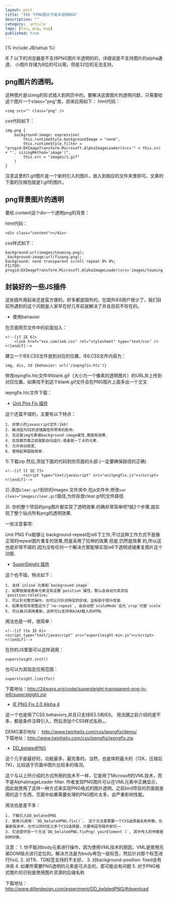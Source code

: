 ```yaml
---
layout: post
title: "IE6 下PNG图片不能半透明BUG"
description: ""
category:  article
tags: [css, png, bug]
published: true
---
```


{% include JB/setup %}


IE 7 以下的浏览器是不支持PNG图片半透明的的，详细说是不支持图片的alpha通道， 小图片存储为8位的可以用，但是32位的无法支持。 

## png图片的透明。
 
这种图片是以img的形式插入到网页中的。要解决这类图片的透明问题，只需要给这个图片一个class=“png”类，具体应用如下：
html代码：  


	<img src="" class="png" />


css代码如下：


	img.png {
		background-image: expression(
			this.runtimeStyle.backgroundImage = "none",
			this.runtimeStyle.filter = "progid:DXImageTransform.Microsoft.AlphaImageLoader(src='" + this.src + "', sizingMethod='image')",
			this.src = "images/1.gif"
		)
	}


注意这里的1.gif图片是一个新的引入的图片。放入到相应的文件夹里即可。文章的下面的压缩包就是1.gif的图片。
 
## png背景图片的透明

要给.content这个div一个透明png的背景：

html代码：

	<div class="content"></div>

css样式如下：

	background:url(images/touming.png);
	_background-image:url(fixpng.png);
	background: none transparent scroll repeat 0% 0%; 
	FILTER: progid:DXImageTransform.Microsoft.AlphaImageLoader(src='images/touming.png',sizingMethod='scale');
	 
## 封装好的一些JS插件

这些插件用起来还是蛮方便的，好多都是国外的，在国外IE6用户很少了，我们目前所遇到的这个问题是人家早在好几年前就解决了并且目前不存在的。

* 使用behavior 

在页面网页文件中</head>的前面加入：

	<!--[if IE 6]>
		<link href="xxx.com/ie6.css" rel="stylesheet" type="text/css" />
	<![endif]-->

建立一个IE6.CSS文件放到对应的位置，IE6.CSS文件内容为：

	img, div, td {behavior: url('/iepngfix.htc')}

修改iepngfix.htc文件中blank.gif（大小为一个像素的透明图片）的URL并上传到对应位置，如果找不到这个blank.gif文件会在PNG图片上面多出一个叉叉 

iepngfix.htc文件下载：

* [Unit Png Fix 插件](http://labs.unitinteractive.com/unitpngfix.php)

这个还蛮不错的，主要有以下特点：

	1. 非常小的javascript文件:1kb!
	2. 解决因为IE的滤镜属性所带来的影响.
	3. 无论是img元素或background-image属性,都能有效果.
	4. 在加载页面之前就能自动运行.或者就一丁点的元素.
	5. 允许自动高宽.
	6. 使用起来超级简单.

1).下载zip 然后,添加下面的代码到你页面的头部.(一定要确保路径的正确)

	<!--[if lt IE 7]>
	        <script type="text/javascript" src="unitpngfix.js"></script>
	<![endif]--> 

2).添加`clear.gif`到你的images 文件夹中.在js文件中,修改`var clear="images/clear.gif`路径,为你存放clear.gif的文件路径.

3). 你的整个项目的png图片都实现了透明效果.的确非常简单吧?就2个步骤,就实现了整个站点所有png的透明效果.

一些注意事项:

Unit PNG Fix能够让 background-repeat在ie6下工作,不过这种工作方式不是像正常的repeat图片重复的效果,而是采用了拉伸的效果.但是,仍然是效果 的,所以这也是非常不错的.因为没有任何一个解决方案能够实现ie6下透明滤镜重复图片这个功能.

* [SuperSleight 插件](http://24ways.org/2007/supersleight-transparent-png-in-ie6)


这个也不错，特点如下：

	1. 支持`inline`元素和`background-image`
	2. 如果链接或表单元素没有设置`position`属性，那么会自动为其添加`position:relative;`
	3. 可以针对整页操作，也可以只针对特定的区域，这有助于提升性能
	4. 如果发现背景图设为了`no-repeat`, 会自动把`scaleMode`设为`crop`代替`scale`
	5. 可以被JS调用重新，这样可以支持用AJAX载入的HTML

用法也是一样，很简单：


	<!--[if lte IE 6]>
	<script type="text/javascript" src="supersleight-min.js"></script>
	<![endif]-->


在你的JS里面可以这样调用：

	supersleight.init()

也可以为其指定应用范围：

	supersleight.limitTo()

下载地址：http://24ways.org/code/supersleight-transparent-png-in-ie6/supersleight.zip

* [IE PNG Fix 2.0 Alpha 4](http://www.twinhelix.com/css/iepngfix/)

这一个也是用了CSS behaviors,并且只支持IE5.5和IE6。 用法跟之前介绍的差不多，都是条件注释引入，然后添加个CSS样式名称。。 

DEMO演示地址： http://www.twinhelix.com/css/iepngfix/demo/  
下载地址：http://www.twinhelix.com/css/iepngfix/iepngfix.zip  

* [DD_belatedPNG](http://www.dillerdesign.com/experiment/DD_belatedPNG/)

这个几乎是最好的，功能最多，最完善的，当然，也是体积最大的（12K，压缩后7K)，比较适于页面中图片比较多的情况。

这个与以上所介绍的方式所用的技术不一样，它是用了Microsoft的VML技术，而不是AlphaImageLoader filter. 作者发现PNG图片可以在VML元素中正确显示，因此就使用了这样一种方式来实现PNG格式的图片透明。之前bird项目的页面就是用的这个东西，页面中如果需要处理的PNG图片太多，会严重影响性能。

用法也是差不多：

	1. 下载引入DD_belatedPNG
	2. 使用JS调用：`DD_belatedPNG.fix()`， 这个方法里需要一个CSS选择器名称参数，在最新版本中，也可以同时定义多个CSS选择器，只要用逗号隔开即可~~
	3. 它还提供另一个方法`DD_belatedPNG.fixPng( yourElement )`, 其中传入的参数是DOM对象。

注意：
	1. 你不能对body元素进行操作，因为使用VML技术的原因，VML是使用兄弟DOM结点进行定位的。解决方法是为body再包一层标签，然后针对那个标签进行fix().
	2. 对TR、TD标签支持的不太好。
	3. 对background-position: fixed会有冲突
	4. 如果所需要PNG透明的元素是可点击的，那可能会有问题
	5. 对于PNG格式图片的识别是使用图片资源的后缀名称

下载地址： http://www.dillerdesign.com/experiment/DD_belatedPNG/#download